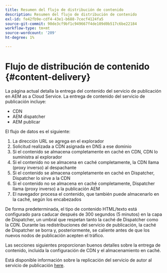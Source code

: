 ```yaml
---
title: Resumen del flujo de distribución de contenido
description: Resumen del flujo de distribución de contenido
exl-id: fe42fb9e-cdf4-43e1-b688-7cecf4124fa5
source-git-commit: 90de3cf9bf1c949667f4de109d0b517c6be22184
workflow-type: tm+mt
source-wordcount: '209'
ht-degree: 1%

---
```


# Flujo de distribución de contenido {#content-delivery}

La página actual detalla la entrega del contenido del servicio de publicación en AEM as a Cloud Service. La entrega de contenido del servicio de publicación incluye:

* CDN
* AEM dispatcher
* AEM publicar

El flujo de datos es el siguiente:

1. La dirección URL se agrega en el explorador
1. Solicitud realizada a CDN asignada en DNS a ese dominio
1. Si el contenido se almacena completamente en caché en CDN, CDN lo suministra al explorador
1. Si el contenido no se almacena en caché completamente, la CDN llama (proxy inverso) al despachante
1. Si el contenido se almacena completamente en caché en Dispatcher, Dispatcher lo sirve a la CDN
1. Si el contenido no se almacena en caché completamente, Dispatcher llama (proxy inverso) a la publicación AEM
1. El navegador procesa el contenido, que también puede almacenarlo en la caché, según los encabezados

De forma predeterminada, el tipo de contenido HTML/texto está configurado para caducar después de 300 segundos (5 minutos) en la capa de Dispatcher, un umbral que respetan tanto la caché de Dispatcher como la CDN. Durante las redistribuciones del servicio de publicación, la caché de Dispatcher se borra y, posteriormente, se caliente antes de que los nuevos nodos de publicación acepten el tráfico.

Las secciones siguientes proporcionan buenos detalles sobre la entrega de contenido, incluida la configuración de CDN y el almacenamiento en caché.

Está disponible información sobre la replicación del servicio de autor al servicio de publicación [here](/help/operations/replication.md).
